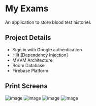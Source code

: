 # My Exams
An application to store blood test histories

## Project Details

- Sign in with Google authentication
- Hilt [Dependency Injection]
- MVVM Architecture 
- Room Database 
- Firebase Platform

## Print Screens

![image](https://github.com/vald3nir/Android-My-Exams/assets/23506996/da528f08-fc5e-46ae-ae06-94912ed19e58)
![image](https://github.com/vald3nir/Android-My-Exams/assets/23506996/2d92d9e0-60b1-4271-9cb0-9c37b00fc0ac)
![image](https://github.com/vald3nir/Android-My-Exams/assets/23506996/6a37a57f-ac19-4c8c-a413-8d88f9306132)
![image](https://github.com/vald3nir/Android-My-Exams/assets/23506996/e0d28272-4c4d-40c0-bfb2-41f84f708e09)
